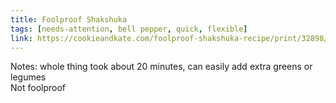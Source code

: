 ```yaml
---
title: Foolproof Shakshuka
tags: [needs-attention, bell pepper, quick, flexible]
link: https://cookieandkate.com/foolproof-shakshuka-recipe/print/32898/
---
```

Notes: whole thing took about 20 minutes, can easily add extra greens or legumes  
Not foolproof  

